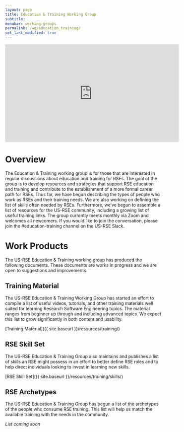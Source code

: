 ```yaml
---
layout: page
title: Education & Training Working Group
subtitle:
menubar: working-groups
permalink: /wg/education_training/
set_last_modified: true
---
```


<iframe width="560" height="315" src="https://www.youtube.com/embed/z29Mv7hy4r4" title="YouTube video player" frameborder="0" allow="accelerometer; autoplay; clipboard-write; encrypted-media; gyroscope; picture-in-picture" allowfullscreen></iframe>

# Overview
The Education & Training working group is for those that are interested in regular discussions about education and training for RSEs. The goal of the group is to develop resources and strategies that support RSE education and training and contribute to the establishment of a more formal career path for RSEs. Thus far, we have begun describing the types of people who work as RSEs and their training needs. We are also working on defining the list of skills often needed by RSEs. Furthermore, we’ve begun to assemble a list of resources for the US-RSE community, including a growing list of useful training links. The group currently meets monthly via Zoom and welcomes all newcomers. If you would like to join the conversation, please join the #education-training channel on the US-RSE Slack.

# Work Products
The US-RSE Education & Training working group has produced the following documents. These documents are works in progress and we are open to suggestions and improvements.

## Training Material
The US-RSE Education & Training Working Group has started an effort to compile a list of useful videos, tutorials, and other training materials well suited for learning Research Software Engineering topics. The material ranges from beginner up through and including advanced topics. We expect this list to grow significantly in both content and usability.

[Training Material]({{ site.baseurl }}/resources/training/)

## RSE Skill Set
The US-RSE Education & Training Group also maintains and publishes a list of skills an RSE might possess in an effort to better define RSE roles and to help direct individuals looking to invest in learning new skills.

[RSE Skill Set]({{ site.baseurl }}/resources/training/skills/)

## RSE Archetypes
The US-RSE Education & Training Group has begun a list of the archetypes of the people who consume RSE training. This list will help us match the available training with the needs in the community.

_List coming soon_

